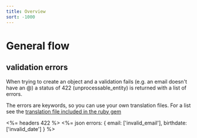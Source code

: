 ```yaml
---
title: Overview
sort: -1000
---
```


# General flow

## validation errors

When trying to create an object and a validation fails (e.g. an email doesn't have an @) a status of 422 (unprocessable_entity) is returned with a list of errors.

The errors are keywords, so you can use your own translation files. For a list see the [translation file included in the ruby gem](http://rubydoc.info/gems/roqua-core-api/file/config/locales/validation_errors.yml)

<%= headers 422 %>
<%= json errors: {
           email: ['invalid_email'],
           birthdate: ['invalid_date']
         }
%>
